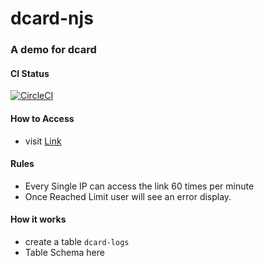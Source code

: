 # dcard-njs
### A demo for dcard

#### CI Status
[![CircleCI](https://circleci.com/gh/mouWorks/dcard-njs/tree/master.svg?style=svg)](https://circleci.com/gh/mouWorks/dcard-njs/tree/master)

#### How to Access
* visit [Link](https://dcard.m0u.work/demo)

#### Rules
* Every Single IP can access the link 60 times per minute
* Once Reached Limit user will see an error display.

#### How it works

* create a table `dcard-logs`
* Table Schema here
